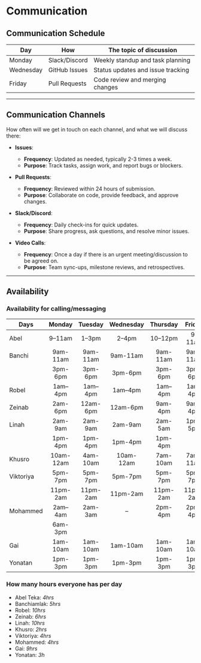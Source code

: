 # Communication

## Communication Schedule

| Day        | How              | The topic of discussion            |
|------------|------------------|------------------------------------|
| Monday     | Slack/Discord    | Weekly standup and task planning  |
| Wednesday  | GitHub Issues    | Status updates and issue tracking |
| Friday     | Pull Requests    | Code review and merging changes   |

______________________________________________________________________

## Communication Channels

How often will we get in touch on each channel, and what we will discuss there:

- **Issues**:  
  - **Frequency**: Updated as needed, typically 2-3 times a week.  
  - **Purpose**: Track tasks, assign work, and report bugs or blockers.

- **Pull Requests**:  
  - **Frequency**: Reviewed within 24 hours of submission.  
  - **Purpose**: Collaborate on code, provide feedback, and approve changes.

- **Slack/Discord**:  
  - **Frequency**: Daily check-ins for quick updates.  
  - **Purpose**: Share progress, ask questions, and resolve minor issues.

- **Video Calls**:  
  - **Frequency**: Once a day if there is an urgent meeting/discussion to be
agreed on.  
  - **Purpose**: Team sync-ups, milestone reviews, and retrospectives.

______________________________________________________________________

## Availability

### Availability for calling/messaging
<!-- markdownlint-disable MD013 -->
| Days       | Monday  | Tuesday  | Wednesday  | Thursday  | Friday  | Saturday  | Sunday  |
|------------|:-------:|:--------:|:----------:|:---------:|:-------:|:---------:|:-------:|
| Abel       | 9–11am  | 1–3pm    | 2–4pm      | 10–12pm   | 9–11am  | 3–5pm     | 10–12pm |
| Banchi     | 9am-11am| 9am-11am | 9am-11am   | 9am-11am  | 9am-11am| 9pm-11pm  | 9pm-11pm|
|            | 3pm-6pm | 3pm-6pm  | 3pm-6pm    | 3pm-6pm   | 3pm-6pm | 3pm-6pm   | 3pm-6pm |
| Robel      | 1am–4pm | 1am–4pm  | 1am–4pm    | 1am–4pm   | 1am–4pm | 1am–4pm   | 1am–4pm |
| Zeinab     | 2am-6pm | 12am-6pm | 12am-6pm   | 9am-4pm   | 9am-4pm | 9am-4pm   | 12am-6pm|
| Linah      | 2am-9am | 2am-9am  | 2am-9am    | 2am-5am   | 1pm-5pm | 2am-9am   | 1pm-4pm |
|            | 1pm-4pm | 1pm-4pm  | 1pm-4pm    | 1pm-4pm   |         | 1pm-4pm   |         |
| Khusro     |10am-12am| 4am-10am | 10am-12am  | 7am-10am  | 7am-11am| 9am-11am  | 7am-2pm |
| Viktoriya  | 5pm-7pm | 5pm-7pm  | 5pm-7pm    | 5pm-7pm   | 5pm-7pm | 9am-1pm   | 8am-2pm |
|            |11pm-2am |11pm-2am  | 11pm-2am   | 11pm-2am  | 11pm-2am|           |         |
| Mohammed   | 2am–4am | 2am-3am  | –          | 2pm-4pm   | 2pm-4pm | 2am-1pm   | 2am-3am |
|            | 6am-3pm |          |            |           |         |           |         |
| Gai        | 1am-10am| 1am-10am | 1am-10am   | 1am-10am  | 1am-10am| 1am-10am  | 1am-10am|
| Yonatan    | 1pm-3pm | 1pm-3pm  | 1pm-3pm    | 1pm-3pm   | 1pm-3pm | 12pm-3pm  | 1am-8am |
<!-- markdownlint-enable MD013 -->
### How many hours everyone has per day

- Abel Teka: _4hrs_  
- Banchiamlak: _5hrs_  
- Robel: _10hrs_  
- Zeinab: _6hrs_  
- Linah: _10hrs_  
- Khusro: _2hrs_  
- Viktoriya: _4hrs_  
- Mohammed: _4hrs_  
- Gai: _9hrs_  
- Yonatan: _3h_

